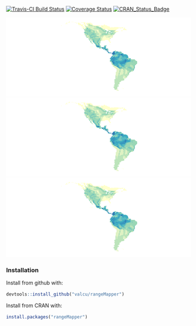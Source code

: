
<!-- README.md is generated from README.Rmd. Please edit that file
knitr::knit('README.Rmd')
-->


[![Travis-CI Build Status](https://travis-ci.org/valcu/rangeMapper.svg?branch=master)](https://travis-ci.org/valcu/rangeMapper)
[![Coverage Status](https://img.shields.io/codecov/c/github/valcu/rangeMapper/master.svg)](https://codecov.io/github/valcu/rangeMapper?branch=master)
[![CRAN_Status_Badge](http://www.r-pkg.org/badges/version/rangeMapper)](http://cran.r-project.org/package=rangeMapper)


![](README-1-1.png) ![](README-1-2.png) ![](README-1-3.png) 

### Installation

Install from github with:
```R
devtools::install_github("valcu/rangeMapper")
```
Install from CRAN with:
```R
install.packages("rangeMapper")
```
